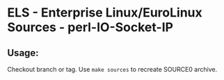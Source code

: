 # ELS - Enterprise Linux/EuroLinux Sources - perl-IO-Socket-IP
 
## Usage:
  Checkout branch or tag. Use `make sources` to recreate  SOURCE0 archive.
